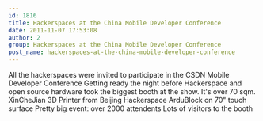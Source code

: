 ```yaml
---
id: 1816
title: Hackerspaces at the China Mobile Developer Conference
date: 2011-11-07 17:53:08
author: 2
group: Hackerspaces at the China Mobile Developer Conference
post_name: hackerspaces-at-the-china-mobile-developer-conference
---
```


All the hackerspaces were invited to participate in the CSDN Mobile Developer Conference Getting ready the night before Hackerspace and open source hardware took the biggest booth at the show. It's over 70 sqm. XinCheJian 3D Printer from Beijing Hackerspace ArduBlock on 70" touch surface Pretty big event: over 2000 attendents Lots of visitors to the booth